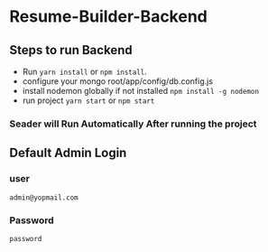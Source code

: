 # Resume-Builder-Backend

## Steps to run Backend

- Run `yarn install` or `npm install`.
- configure your mongo root/app/config/db.config.js
- install nodemon globally if not installed `npm install -g nodemon`
- run project `yarn start` or `npm start`


### Seader will Run Automatically After running the project

## Default Admin Login
### user
`admin@yopmail.com`
### Password
`password`
